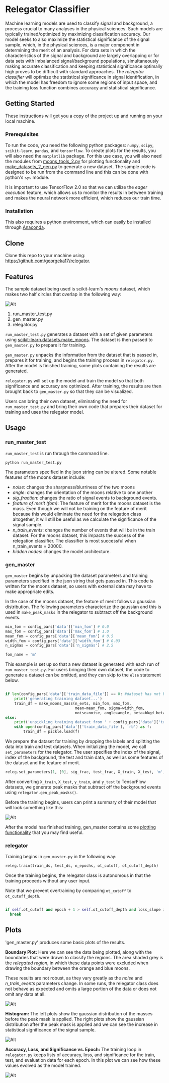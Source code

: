 # Relegator Classifier

Machine learning models are used to classify signal and background, a process crucial to many analyses in the physical sciences. Such models are typically trained/optimized by maximizing classification accuracy. Our model seeks to also maximize the statistical significance of the signal sample, which, in the physical sciences, is a major component in determining the merit of an analysis. For data sets in which the characteristics of the signal and background are largely overlapping or for data sets with imbalanced signal/background populations, simultaneously making accurate classification and keeping statistical significance optimally high proves to be difficult with standard approaches. The *relegator classifier* will optimize the statistical significance in signal identification, in which the model has freedom to ignore some regions of input space, and the training loss function combines accuracy and statistical significance.

## Getting Started

These instructions will get you a copy of the project up and running on your local machine.

### Prerequisites
To run the code, you need the following python packages: `numpy`, `scipy`, `scikit-learn`, `pandas`, and `tensorflow`. To create plots for the results, you will also need the `matplotlib` package. For this use case, you will also need the modules from [moons_tools_2.py](https://github.com/georgeka17/relegator/blob/master/moons_tools_2.py) for plotting functionality and [make_datasets_2_gen.py](https://github.com/georgeka17/relegator/blob/master/make_datasets_2_gen.py) to generate a new dataset. The sample code is designed to be run from the command line and this can be done with python's `sys` module. 

It is important to use TensorFlow 2.0 so that we can utilize the *eager execution* feature, which allows us to monitor the results in between training and makes the neural network more efficient, which reduces our train time. 

### Installation

This also requires a python environment, which can easily be installed through [Anaconda](https://www.continuum.io/downloads).

## Clone

Clone this repo to your machine using: https://github.com/georgeka17/relegator.

## Features

The sample dataset being used is scikit-learn's *moons* dataset, which makes two half circles that overlap in the following way:

![Alt](/moons_example.png "Moons_Data")

1. run_master_test.py
2. gen_master.py
3. relegator.py

`run_master_test.py` generates a dataset with a set of given parameters using [scikit-learn.datasets.make_moons](https://scikit-learn.org/stable/modules/generated/sklearn.datasets.make_moons.html). The dataset is then passed to `gen_master.py` to prepare it for training.

`gen_master.py` unpacks the information from the dataset that is passed in, prepares it for training, and begins the training process in `relegator.py`. After the model is finished training, some plots containing the results are generated.

`relegator.py` will set up the model and train the model so that both significance and accuracy are optimized. After training, the results are then brought back to `gen_master.py` so that they can be visualized.

Users can bring their own dataset, eliminating the need for `run_master_test.py` and bring their own code that prepares their dataset for training and uses the relegator model.

## Usage
### run_master_test

`run_master_test` is run through the command line. 

```
python run_master_test.py
```
The parameters specified in the json string can be altered. Some notable features of the moons dataset include:
- *noise*: changes the sharpness/blurriness of the two moons
- *angle*: changes the orientation of the moons relative to one another
- *sig_fraction*: changes the ratio of signal events to background events.
- *feature of merit (fom)*: The feature of merit for the moons dataset is the mass. Even though we will not be training on the feature of merit because this would eliminate the need for the relegation class altogether, it will still be useful as we calculate the significance of the signal sample. 
- *n_train_events*: changes the number of events that will be in the train dataset. For the moons dataset, this impacts the success of the relegation classifier. The classifier is most successful when n_train_events = 20000. 
- *hidden nodes*: changes the model architecture. 

### gen_master

`gen_master` begins by unpacking the dataset parameters and training parameters specified in the json string that gets passed in. This code is written for the moons dataset, so users with external data may have to make appropriate edits.

In the case of the moons dataset, the feature of merit follows a gaussian distribution. The following parameters characterize the gaussian and this is used in `make_peak_masks` in the relegator to subtract off the background events. 
``` python
min_fom = config_pars['data']['min_fom'] # 0.0
max_fom = config_pars['data']['max_fom'] # 1.0
mean_fom = config_pars['data']['mean_fom'] # 0.5
width_fom = config_pars['data']['width_fom'] # 0.03
n_sigmas = config_pars['data']['n_sigmas'] # 2.5

fom_name = 'm'

```
This example is set up so that a new dataset is generated with each run of `run_master_test.py`. For users bringing their own dataset, the code to generate a dataset can be omitted, and they can skip to the `else` statement below.

```python

if len(config_pars['data']['train_data_file']) == 0: #dataset has not been generated yet
    print('generating training dataset...')
    train_df = make_moons_mass(n_evts, min_fom, max_fom,
                               mean=mean_fom, sigma=width_fom,
                               noise=noise, angle=angle, beta=bkgd_beta)
else:
    print('unpickling training dataset from ' + config_pars['data']['train_data_file'])
    with open(config_pars['data']['train_data_file'], 'rb') as f:
        train_df = pickle.load(f)
```
We prepare the dataset for training by dropping the labels and splitting the data into train and test datasets. When initializing the model, we call `set_parameters` for the relegator. The user specifies the index of the signal, index of the background, the test and train data, as well as some features of the dataset and the feature of merit.  

``` python
releg.set_parameters(1, [0], sig_frac, test_frac, X_train, X_test, 'm', False, mean_fom, width_fom)

```
After converting `X_train`, `X_test`, `y_train`, and `y_test` to TensorFlow datasets, we generate peak masks that subtract off the background events using `relegator.gen_peak_masks()`.

Before the training begins, users can print a summary of their model that will look something like this:

![Alt](/summary.png "Summary")

After the model has finished training, gen_master contains some [plotting functionality](#plots) that you may find useful.

### relegator

Training begins in `gen_master.py` in the following way:
```python
releg.train(train_ds, test_ds, n_epochs, ot_cutoff, ot_cutoff_depth)
```
Once the training begins, the relegator class is autonomous in that the training proceeds without any user input. 

Note that we prevent overtraining by comparing `ot_cutoff` to `ot_cutoff_depth`.
```python 

if self.ot_cutoff and epoch + 1 > self.ot_cutoff_depth and loss_slope >= 0:
  break
```

## Plots

'gen_master.py' produces some basic plots of the results.

**Boundary Plot:** Here we can see the data being plotted, along with the boundaries that were drawn to classify the regions. The area shaded grey is the *relegated region*, in which these data points were excluded when drawing the boundary between the orange and blue moons. 

These results are not robust, as they vary greatly as the *noise* and *n_train_events* parameters change. In some runs, the relegator class does not behave as expected and omits a large portion of the data or does not omit any data at all.

![Alt](/noise_0.2_n_train_25000_run3.png "Boundary_Plot")

**Histogram:** The left plots show the gaussian distribution of the masses before the peak mask is applied. The right plots show the gaussian distribution after the peak mask is applied and we can see the increase in statistical significance of the signal sample.

![Alt](/masses_hist_successful.png "Masses_Histogram")

**Accuracy, Loss, and Significance vs. Epoch:** The training loop in `relegator.py` keeps lists of accuracy, loss, and significance for the train, test, and evaluation data for each epoch. In this plot we can see how these values evolved as the model trained.

![Alt](/stats_v_epoch.png "Stats")
